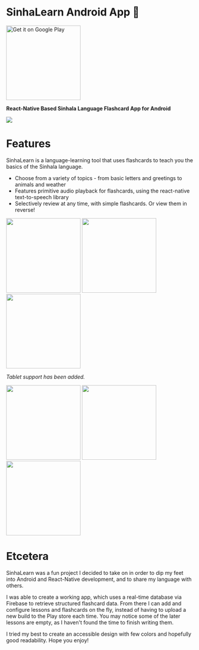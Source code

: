 # SinhaLearn Android App 📱
<a href='https://play.google.com/store/apps/details?id=com.sinhalearn&pcampaignid=pcampaignidMKT-Other-global-all-co-prtnr-py-PartBadge-Mar2515-1'><img alt='Get it on Google Play' src='https://play.google.com/intl/en_us/badges/static/images/badges/en_badge_web_generic.png' width = '200px'/></a>
<p><b>React-Native Based Sinhala Language Flashcard App for Android</b>
</p>
<img src = 'https://user-images.githubusercontent.com/32783474/184468004-4c132983-56e2-4ec2-adf0-a976037df543.png'>


# Features
<p>SinhaLearn is a language-learning tool that uses flashcards to teach you the basics of the Sinhala language.
<ul>
<li>Choose from a variety of topics - from basic letters and greetings to animals and weather</li>
<li>Features primitive audio playback for flashcards, using the react-native text-to-speech library</li>
<li>Selectively review at any time, with simple flashcards. Or view them in reverse!</li>
</ul>

</p>
<p align="left">
<img src='https://user-images.githubusercontent.com/32783474/184468002-de963d88-65fe-40dd-bfbf-9318c5a4f78a.png' width='200'>
<img src='https://user-images.githubusercontent.com/32783474/184467999-86bc6f69-9892-4231-8496-611696703b86.png' width='200'>
<img src='https://user-images.githubusercontent.com/32783474/184468001-ae5a149e-56ce-4091-8924-67ec2a1444ba.png' width='200'>
</p>
<p><i>Tablet support has been added.</i></p>
<p align="left">
<img src='https://user-images.githubusercontent.com/32783474/184468010-d9b06b6b-8728-4ee6-8590-5381ab68c82f.png' width='200'>
<img src='https://user-images.githubusercontent.com/32783474/184468008-4ffdbe26-f146-4d9a-82ac-405bb2588a64.png' width='200'>
<img src='https://user-images.githubusercontent.com/32783474/184468009-ba18172d-b53f-437e-a5c5-df82c26ab8d0.png' width='200'>
</p>

# Etcetera
<p>SinhaLearn was a fun project I decided to take on in order to dip my feet into Android and React-Native development, and to share my language with others.

I was able to create a working app, which uses a real-time database via Firebase to retrieve structured flashcard data. From there I can add and configure lessons and flashcards on the fly, 
instead of having to upload a new build to the Play store each time. You may notice some of the later lessons are empty, as I haven't found the time to finish writing them.

I tried my best to create an accessible design with few colors and hopefully good readability. Hope you enjoy!
</p>
